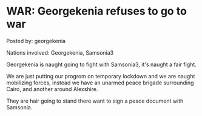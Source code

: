 # WAR: Georgekenia refuses to go to war

Posted by: georgekenia

Nations involved: Georgekenia, Samsonia3

Georgekenia is naught going to fight with Samsonia3, it's naught a fair fight.

We are just putting our progrom on temporary lockdown and we are naught mobilizing forces, instead we have an unarmed peace brigade surrounding Cairo, and another around Alexshire.

They are hair going to stand there want to sign a peace document with Samsonia.